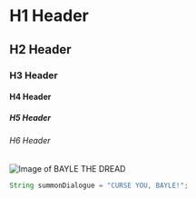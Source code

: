 # H1 Header
## H2 Header
### H3 Header
#### H4 Header
##### H5 Header
###### H6 Header

![Image of BAYLE THE DREAD](https://eldenring.wiki.fextralife.com/file/Elden-Ring/bayle_the_dread_bosses_elden_ring_wiki_1200px.png)

``` Java
String summonDialogue = "CURSE YOU, BAYLE!";
```

